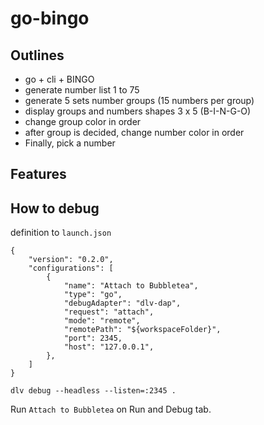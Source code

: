# go-bingo

## Outlines

- go + cli + BINGO
- generate number list 1 to 75
- generate 5 sets number groups (15 numbers per group)
- display groups and numbers shapes 3 x 5 (B-I-N-G-O)
- change group color in order
- after group is decided, change number color in order
- Finally, pick a number

## Features

## How to debug

definition to `launch.json`

```
{
    "version": "0.2.0",
    "configurations": [
        {
            "name": "Attach to Bubbletea",
            "type": "go",
            "debugAdapter": "dlv-dap",
            "request": "attach",
            "mode": "remote",
            "remotePath": "${workspaceFolder}",
            "port": 2345,
            "host": "127.0.0.1",
        },
    ]
}
```

`dlv debug --headless --listen=:2345 .`

Run `Attach to Bubbletea` on Run and Debug tab.
